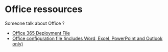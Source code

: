 # Office ressources
Someone talk about Office ?

- [Office 365 Deployment File](https://s3.louis.software/dw/office/officesetup.exe)
- [Office configuration file (includes Word, Excel, PowerPoint and Outlook only)](http://s3.louis.software/dw/office/officeperso.xml)